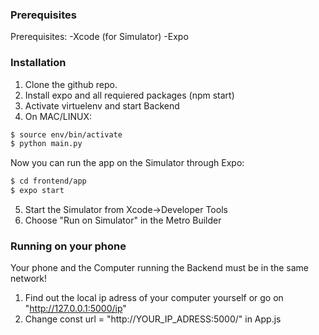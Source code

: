 ### Prerequisites

Prerequisites: 
-Xcode (for Simulator)
-Expo

### Installation
1. Clone the github repo.
2. Install expo and all requiered packages (npm start)
3. Activate virtuelenv and start Backend
4. On MAC/LINUX:
```sh
$ source env/bin/activate
$ python main.py
```

Now you can run the app on the Simulator through Expo:

```sh
$ cd frontend/app
$ expo start
```
5. Start the Simulator from Xcode->Developer Tools
6. Choose "Run on Simulator" in the Metro Builder


### Running on your phone

Your phone and the Computer running the Backend must be in the same network!

1. Find out the local ip adress of your computer yourself  or go on "http://127.0.0.1:5000/ip"
2. Change const url = "http://YOUR_IP_ADRESS:5000/" in App.js

